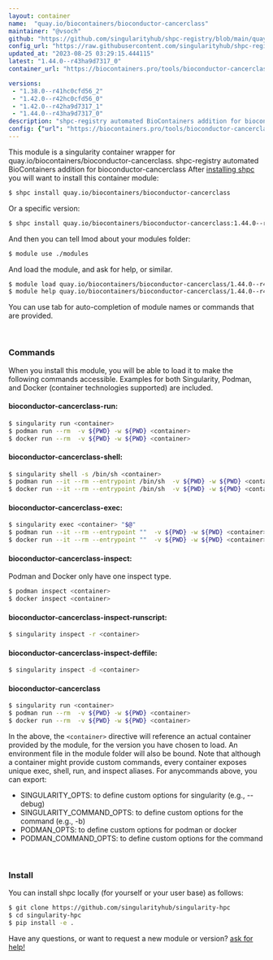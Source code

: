```yaml
---
layout: container
name:  "quay.io/biocontainers/bioconductor-cancerclass"
maintainer: "@vsoch"
github: "https://github.com/singularityhub/shpc-registry/blob/main/quay.io/biocontainers/bioconductor-cancerclass/container.yaml"
config_url: "https://raw.githubusercontent.com/singularityhub/shpc-registry/main/quay.io/biocontainers/bioconductor-cancerclass/container.yaml"
updated_at: "2023-08-25 03:29:15.444115"
latest: "1.44.0--r43ha9d7317_0"
container_url: "https://biocontainers.pro/tools/bioconductor-cancerclass"

versions:
 - "1.38.0--r41hc0cfd56_2"
 - "1.42.0--r42hc0cfd56_0"
 - "1.42.0--r42ha9d7317_1"
 - "1.44.0--r43ha9d7317_0"
description: "shpc-registry automated BioContainers addition for bioconductor-cancerclass"
config: {"url": "https://biocontainers.pro/tools/bioconductor-cancerclass", "maintainer": "@vsoch", "description": "shpc-registry automated BioContainers addition for bioconductor-cancerclass", "latest": {"1.44.0--r43ha9d7317_0": "sha256:c7142c3fc61632e479cd7f82bf4e3db2ce15996ab5c665923152ee78ce072b39"}, "tags": {"1.38.0--r41hc0cfd56_2": "sha256:bdd51d5e9f36e8612b70a74b9c3ea95467ed697120de6cb32648a4ac576b6f18", "1.42.0--r42hc0cfd56_0": "sha256:1cf7f5e119e7904c5b2d9690866f72d57120d1a0a993cd6d62e7bcf16075a303", "1.42.0--r42ha9d7317_1": "sha256:7261ce1ab6d163d557bf7caf9e9cac322276f4f4009d32f5a5d8035efe2192ff", "1.44.0--r43ha9d7317_0": "sha256:c7142c3fc61632e479cd7f82bf4e3db2ce15996ab5c665923152ee78ce072b39"}, "docker": "quay.io/biocontainers/bioconductor-cancerclass"}
---
```


This module is a singularity container wrapper for quay.io/biocontainers/bioconductor-cancerclass.
shpc-registry automated BioContainers addition for bioconductor-cancerclass
After [installing shpc](#install) you will want to install this container module:


```bash
$ shpc install quay.io/biocontainers/bioconductor-cancerclass
```

Or a specific version:

```bash
$ shpc install quay.io/biocontainers/bioconductor-cancerclass:1.44.0--r43ha9d7317_0
```

And then you can tell lmod about your modules folder:

```bash
$ module use ./modules
```

And load the module, and ask for help, or similar.

```bash
$ module load quay.io/biocontainers/bioconductor-cancerclass/1.44.0--r43ha9d7317_0
$ module help quay.io/biocontainers/bioconductor-cancerclass/1.44.0--r43ha9d7317_0
```

You can use tab for auto-completion of module names or commands that are provided.

<br>

### Commands

When you install this module, you will be able to load it to make the following commands accessible.
Examples for both Singularity, Podman, and Docker (container technologies supported) are included.

#### bioconductor-cancerclass-run:

```bash
$ singularity run <container>
$ podman run --rm  -v ${PWD} -w ${PWD} <container>
$ docker run --rm  -v ${PWD} -w ${PWD} <container>
```

#### bioconductor-cancerclass-shell:

```bash
$ singularity shell -s /bin/sh <container>
$ podman run --it --rm --entrypoint /bin/sh  -v ${PWD} -w ${PWD} <container>
$ docker run --it --rm --entrypoint /bin/sh  -v ${PWD} -w ${PWD} <container>
```

#### bioconductor-cancerclass-exec:

```bash
$ singularity exec <container> "$@"
$ podman run --it --rm --entrypoint ""  -v ${PWD} -w ${PWD} <container> "$@"
$ docker run --it --rm --entrypoint ""  -v ${PWD} -w ${PWD} <container> "$@"
```

#### bioconductor-cancerclass-inspect:

Podman and Docker only have one inspect type.

```bash
$ podman inspect <container>
$ docker inspect <container>
```

#### bioconductor-cancerclass-inspect-runscript:

```bash
$ singularity inspect -r <container>
```

#### bioconductor-cancerclass-inspect-deffile:

```bash
$ singularity inspect -d <container>
```



#### bioconductor-cancerclass

```bash
$ singularity run <container>
$ podman run --rm  -v ${PWD} -w ${PWD} <container>
$ docker run --rm  -v ${PWD} -w ${PWD} <container>
```


In the above, the `<container>` directive will reference an actual container provided
by the module, for the version you have chosen to load. An environment file in the
module folder will also be bound. Note that although a container
might provide custom commands, every container exposes unique exec, shell, run, and
inspect aliases. For anycommands above, you can export:

 - SINGULARITY_OPTS: to define custom options for singularity (e.g., --debug)
 - SINGULARITY_COMMAND_OPTS: to define custom options for the command (e.g., -b)
 - PODMAN_OPTS: to define custom options for podman or docker
 - PODMAN_COMMAND_OPTS: to define custom options for the command

<br>

### Install

You can install shpc locally (for yourself or your user base) as follows:

```bash
$ git clone https://github.com/singularityhub/singularity-hpc
$ cd singularity-hpc
$ pip install -e .
```

Have any questions, or want to request a new module or version? [ask for help!](https://github.com/singularityhub/singularity-hpc/issues)